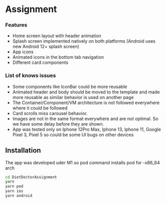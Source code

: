 # Assignment

### Features
- Home screen layout with header animation
- Splash screen implemented natively on both platforms (Android uses new Android 12+ splash screen)
- App icons
- Animated icons in the bottom tab navigation
- Different card components

### List of knows issues

- Some components like IconBar could be more reusable
- Animated header and body should be moved to the template and made more reusable as similar behavior is used on another page
- The Container/Component/VM architecture is not followed everywhere where it could be followed
- Card scrolls miss carousel behavior.
- Images are not in the same format everywhere and are not optimal. So we have some delay before they are shown.
- App was tested only on Iphone 12Pro Max, Iphone 13, Iphone 11, Google Pixel 3, Pixel 5 so could be some UI bugs on other devices




## Installation
The app was developed uder M1 so pod command installs pod for -x86_64 arch
```sh
cd DietDoctorAssignment
yarn
yarn pod
yarn ios 
yarn android
```
